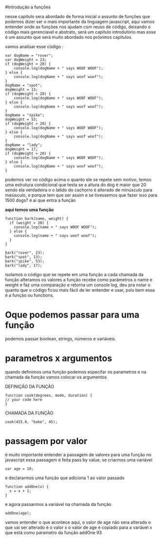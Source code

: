 #Introdução a funções

nesse capitulo sera abordado de forma inicial o assunto de funções que podemos dizer ser o mais importante da linguagem javascript, aqui vamos entender
onde as funções nos ajudam com reuso de código, deixando o código mais gerenciavel e abstrato, será um capitulo introdutório mas esse é um assunto que
será muito abordado nos próximos capitulos.

vamos analisar esse código :

````
var dogName = "rover";
var dogWeight = 23;
if (dogWeight > 20) {
    console.log(dogName + " says WOOF WOOF");
} else {
    console.log(dogName + " says woof woof");
}
dogName = "spot";
dogWeight = 13;
if (dogWeight > 20) {
    console.log(dogName + " says WOOF WOOF");
} else {
    console.log(dogName + " says woof woof");
}
dogName = "spike";
dogWeight = 53;
if (dogWeight > 20) {
    console.log(dogName + " says WOOF WOOF");
} else {
    console.log(dogName + " says woof woof");
}
dogName = "lady";
dogWeight = 17;
if (dogWeight > 20) {
    console.log(dogName + " says WOOF WOOF");
} else {
    console.log(dogName + " says woof woof");
}
````
podemos ver no código acima o quanto ele se repete sem motivo, temos uma estrutura condicional que testa se a altura do dog é maior que 20 sendo ela verdadeira
o o latido do cachorro é alterado de minúsculo para maiúsculo, e porque tem que ser assim e se tivessemos que fazer isso para 1500 dogs? é ai que entra a função

<b>aqui temos uma função</b>
````
function bark(name, weight) {
  if (weight > 20) {
    console.log(name + " says WOOF WOOF");
  } else {
    console.log(name + " says woof woof");
  }
}

bark("rover", 23);
bark("spot", 13);
bark("spike", 53);
bark("lady", 17);
````
isolamos o código que se repete em uma função a cada chamada da função alteramos os valores a função recebe como parâmetros o name e weight e faz uma comparação
e retorna um console log, deu pra notar o quanto que o código ficou mais fácil de ler entender e usar, pois bem essa é a função ou functions.

# Oque podemos passar para uma função

podemos passar boolean, strings, números e variáveis. 

# parametros x argumentos

quando definimos uma função podemos especifar os parametros e na chamada da função vamos colocar os argumentos

DEFINIÇÃO DA FUNÇÃO
````
function cook(degrees, mode, duration) {
// your code here
}
````
CHAMADA DA FUNÇÃO
````
cook(425.0, "bake", 45);
````

# passagem por valor

é muito importante entender a passagem de valores para uma função no javascript essa passagem é feita pass by value.
se criarmos uma variável 
````
var age = 10;
````
e declararmos uma função que adiciona 1 ao valor passado
````
function addOne(x) {
  x = x + 1;
}
````
e agora passarmos a variável na chamada da função 
````
addOne(age);
````
vamos entender o que acontece aqui, o valor de age não sera alterado o que vai ser alterado é o valor x o valor de age é copiado para a variável x
que está como parametro da função addOne
93